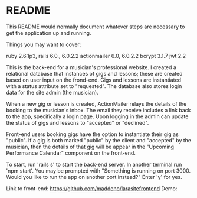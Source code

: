 # README

This README would normally document whatever steps are necessary to get the
application up and running.

Things you may want to cover:

ruby 2.6.1p3, 
rails 6.0., 6.0.2.2
actionmailer 6.0, 6.0.2.2
bcrypt 3.1.7
jwt 2.2

This is the back-end for a musician's professional website. I created a relational database that instances of gigs and lessons; these are created based on user input on the frond-end. Gigs and lessons are instantiated with a status attribute set to "requested". The database also stores login data for the site admin (the musician).

When a new gig or lesson is created, ActionMailer relays the details of the booking to the musician's inbox. The email they receive includes a link back to the app, specifically a login page. Upon logging in the admin can update the status of gigs and lessons to "accepted" or "declined".

Front-end users booking gigs have the option to instantiate their gig as "public". If a gig is both marked "public" by the client and "accepted" by the musician, then the details of that gig will be appear in the "Upcoming Performance Calendar" component on the front-end. 

To start, run 'rails s' to start the back-end server. In another terminal run 'npm start'. You may be prompted with "Something is running on port 3000. Would you like to run the app on another port instead?" Enter 'y' for yes. 

Link to front-end: https://github.com/maddeno/larasitefrontend
Demo: 
